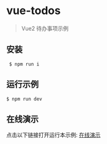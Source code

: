 # vue-todos

> Vue2 待办事项示例

## 安装

     $ npm run i
   

## 运行示例

```
$ npm run dev
```

## 在线演示

点击以下链接打开运行本示例: [在线演示](https://dotnetage.github.io/vue-todos/)


